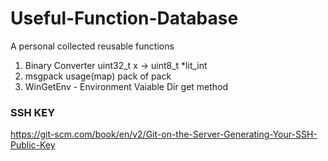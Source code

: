 # Useful-Function-Database

A personal collected reusable functions

1. Binary Converter uint32_t x -> uint8_t *lit_int
2. msgpack usage(map) pack of pack
3. WinGetEnv - Environment Vaiable Dir get method


### SSH KEY
https://git-scm.com/book/en/v2/Git-on-the-Server-Generating-Your-SSH-Public-Key
